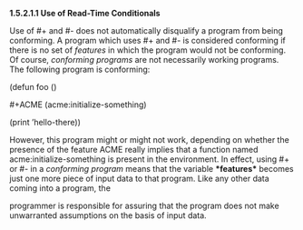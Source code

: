 **1.5.2.1.1 Use of Read-Time Conditionals** 

Use of #+ and #- does not automatically disqualify a program from being conforming. A program which uses #+ and #- is considered conforming if there is no set of *features* in which the program would not be conforming. Of course, *conforming programs* are not necessarily working programs. The following program is conforming: 

(defun foo () 

#+ACME (acme:initialize-something) 

(print ’hello-there)) 

However, this program might or might not work, depending on whether the presence of the feature ACME really implies that a function named acme:initialize-something is present in the environment. In effect, using #+ or #- in a *conforming program* means that the variable **\*features\*** becomes just one more piece of input data to that program. Like any other data coming into a program, the 

programmer is responsible for assuring that the program does not make unwarranted assumptions on the basis of input data. 

